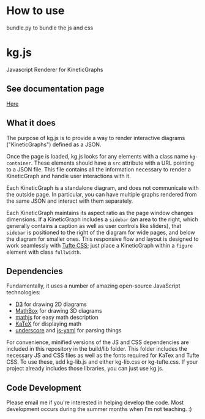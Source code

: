 # How to use
bundle.py to bundle the js and css



# kg.js
Javascript Renderer for KineticGraphs

## See documentation page
[Here](https://cmakler.github.io/kgjs/)

## What it does

The purpose of kg.js is to provide a way to render interactive diagrams ("KineticGraphs") defined as a JSON.

Once the page is loaded, kg.js looks for any elements with a class name `kg-container`. These elements should have a `src` attribute with a URL pointing to a JSON file. This file contains all the information necessary to render a KineticGraph and handle user interactions with it.

Each KineticGraph is a standalone diagram, and does not communicate with the outside page. In particular, you can have multiple graphs rendered from the same JSON and interact with them separately.

Each KineticGraph maintains its aspect ratio as the page window changes dimensions. If a KineticGraph includes a `sidebar` (an area to the right, which generally contains a caption as well as user controls like sliders), that `sidebar` is positioned to the right of the diagram for wide pages, and below the diagram for smaller ones. This responsive flow and layout is designed to work seamlessly with [Tufte CSS](https://edwardtufte.github.io/tufte-css/); just place a KineticGraph within a `figure` element with class `fullwidth`.

## Dependencies

Fundamentally, it uses a number of amazing open-source JavaScript technologies:

* [D3](https://d3js.org) for drawing 2D diagrams
* [MathBox](https://github.com/unconed/mathbox) for drawing 3D diagrams
* [mathjs](https://mathjs.org/) for easy math description
* [KaTeX](https://katex.org) for displaying math
* [underscore](https://underscorejs.org/) and [js-yaml](https://github.com/nodeca/js-yaml) for parsing things

For convenience, minified versions of the JS and CSS dependencies are included in this repository in the build/lib folder. This folder includes the necessary JS and CSS files as well as the fonts required for KaTex and Tufte CSS. To use these, add kg-lib.js and either kg-lib.css or kg-tufte.css. If your project already includes those libraries, you can just use kg.js.


## Code Development

Please email me if you're interested in helping develop the code. Most development occurs during the summer months when I'm not teaching. :)

